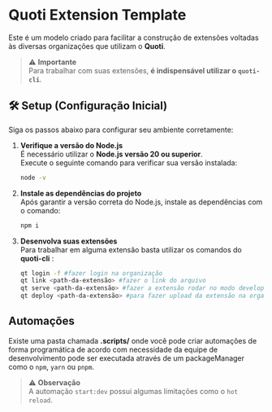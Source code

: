 # Quoti Extension Template

Este é um modelo criado para facilitar a construção de extensões voltadas às diversas organizações que utilizam o **Quoti**.

> ⚠️ **Importante**  
> Para trabalhar com suas extensões, **é indispensável utilizar o `quoti-cli`**.

## 🛠️ Setup (Configuração Inicial)

Siga os passos abaixo para configurar seu ambiente corretamente:

1. **Verifique a versão do Node.js**  
   É necessário utilizar o **Node.js versão 20 ou superior**.  
   Execute o seguinte comando para verificar sua versão instalada:

   ```bash
   node -v

   ```

2. **Instale as dependências do projeto**  
   Após garantir a versão correta do Node.js, instale as dependências com o comando:

   ```bash
   npm i

   ```

3. **Desenvolva suas extensões**  
   Para trabalhar em alguma extensão basta utilizar os comandos do **quoti-cli** :
   ```bash
   qt login -f #fazer login na organização
   qt link <path-da-extensão> #fazer o link do arquivo
   qt serve <path-da-extensão> #fazer a extensão rodar no modo develop na organização
   qt deploy <path-da-extensão> #para fazer upload da extensão na organização
   ```

## Automações

Existe uma pasta chamada **.scripts/** onde você pode criar automações de forma programática de acordo com necessidade da equipe de desenvolvimento pode ser executada através de um packageManager como o `npm`, `yarn` ou `pnpm`.

> ⚠️ **Observação**  
>  A automação `start:dev` possui algumas limitações como o `hot reload`.
